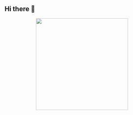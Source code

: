 ## Hi there 👋
<div id="header" align="center">
  <img src="https://i.giphy.com/media/v1.Y2lkPTc5MGI3NjExbzdodTBzZWp6cWJyaGo0cWNyY3FsOHpyd3Y0dXUwcHM2MXJnazJ6MiZlcD12MV9pbnRlcm5hbF9naWZfYnlfaWQmY3Q9Zw/UIN7Andwh7kDZGUvmt/giphy.gif" width="300"/>
</div>



<!--
**Abdykadyrov-S/Abdykadyrov-S** is a ✨ _special_ ✨ repository because its `README.md` (this file) appears on your GitHub profile.

Here are some ideas to get you started:

- 🔭 I’m currently working on ...
- 🌱 I’m currently learning ...
- 👯 I’m looking to collaborate on ...
- 🤔 I’m looking for help with ...
- 💬 Ask me about ...
- 📫 How to reach me: ...
- 😄 Pronouns: ...
- ⚡ Fun fact: ...
-->
